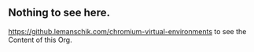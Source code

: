 ## Nothing to see here.
https://github.lemanschik.com/chromium-virtual-environments to see the Content of this Org.
